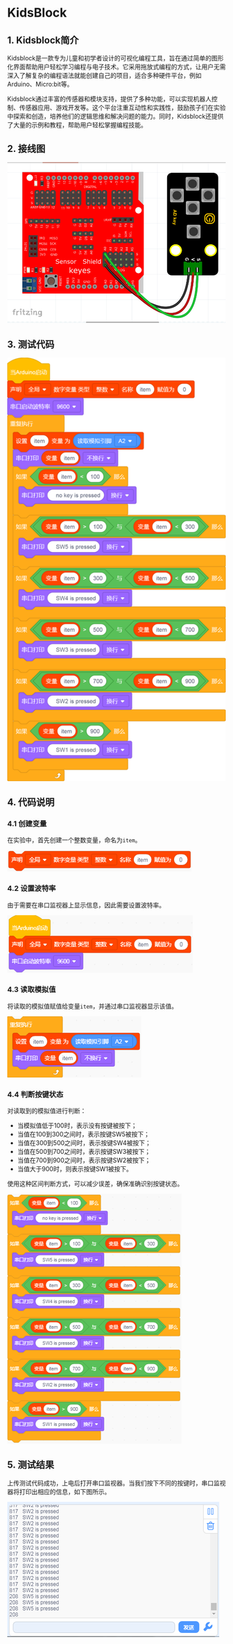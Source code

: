 # KidsBlock


## 1. Kidsblock简介  

Kidsblock是一款专为儿童和初学者设计的可视化编程工具，旨在通过简单的图形化界面帮助用户轻松学习编程与电子技术。它采用拖放式编程的方式，让用户无需深入了解复杂的编程语法就能创建自己的项目，适合多种硬件平台，例如Arduino、Micro:bit等。   

Kidsblock通过丰富的传感器和模块支持，提供了多种功能，可以实现机器人控制、传感器应用、游戏开发等。这个平台注重互动性和实践性，鼓励孩子们在实验中探索和创造，培养他们的逻辑思维和解决问题的能力。同时，Kidsblock还提供了大量的示例和教程，帮助用户轻松掌握编程技能。  

## 2. 接线图  

![](media/87fd6a0df1b93c94ab480bda9bb9cf92.png)  

## 3. 测试代码  

![](media/54af1d5909499275115d4b067de0a23a.png)  

## 4. 代码说明  

### 4.1 创建变量  

在实验中，首先创建一个整数变量，命名为`item`。  

![](media/cd0578f1511c45195c8bd079ae54dc3e.png)  

### 4.2 设置波特率  

由于需要在串口监视器上显示信息，因此需要设置波特率。  

![](media/99e5bbc8d0261c28dbac5bc00daa4d56.png)  

### 4.3 读取模拟值  

将读取的模拟值赋值给变量`item`，并通过串口监视器显示该值。  

![](media/f4e5951cd545d70530caac56859b1349.png)  

### 4.4 判断按键状态  

对读取到的模拟值进行判断：  
- 当模拟值低于100时，表示没有按键被按下；  
- 当值在100到300之间时，表示按键SW5被按下；  
- 当值在300到500之间时，表示按键SW4被按下；  
- 当值在500到700之间时，表示按键SW3被按下；  
- 当值在700到900之间时，表示按键SW2被按下；  
- 当值大于900时，则表示按键SW1被按下。  

使用这种区间判断方式，可以减少误差，确保准确识别按键状态。  

![](media/69e7e6d019ec0d068648520a7f040aff.png)  

## 5. 测试结果  

上传测试代码成功，上电后打开串口监视器。当我们按下不同的按键时，串口监视器将打印出相应的信息，如下图所示。  

![](media/9ab51172eb8a566ca17473902e03dfb2.png)







